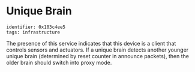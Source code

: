 # Unique Brain

    identifier: 0x103c4ee5
    tags: infrastructure

The presence of this service indicates that this device is a client that controls sensors and actuators.
If a unique brain detects another younger unique brain (determined by reset counter in announce packets),
then the older brain should switch into proxy mode.
